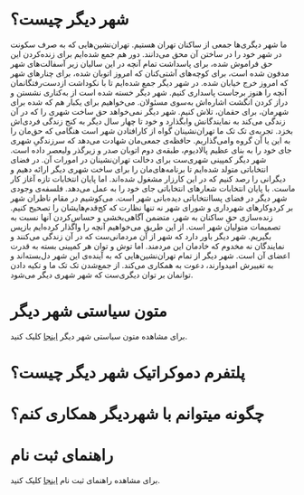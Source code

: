 <!-- TITLE: شهر دیگر -->
<!-- SUBTITLE: منابع و مستندات -->

# شهر دیگر چیست؟
ما شهر دیگری‌ها جمعی از ساکنان تهران هستیم. تهران‌نشین‌هایی که به صرف سکونت در شهر خود را در ساختن آن محق می‌دانند. دور هم جمع شده‌ایم برای زنده‌کردن این حق فراموش شده، برای پاسداشت تمام آنچه در این سالیان زیر آسفالت‌های شهر مدفون شده است، برای کوچه‌های آشتی‌کنان که امروز اتوبان شده، برای چنارهای شهر که امروز خرج خیابان شده. در شهر دیگر جمع شده‌ایم تا با نکوداشت ازدست‌رفتگانمان آنچه را هنوز برجاست پاسداری کنیم.
شهر دیگر خسته شده است از به‌کناری نشستن و دراز کردن انگشت اشاره‌اش به‌سوی مسئولان. می‌خواهیم برای یکبار هم که شده برای شهرمان، برای حقمان، تلاش کنیم. شهر دیگر نمی‌خواهد حق ساخت شهری را که در آن زندگی می‌کند به نمایندگانش وابگذارد و خود تا چهار سال دیگر به کنج زندگی فردی‌اش بخزد. تجربه‌ی تک تک ما تهران‌نشینان گواه از کارافتادن شهر است هنگامی که حق‌مان را به این یا آن گروه وامی‌گذاریم. حافظه‌ی جمعی‌مان شهادت می‌دهد که سرزندگیِ شهری جای خود را به بنای عظیم پالادیوم، طبقه‌ی دوم اتوبان صدر و زیرگذر ولیعصر داده است.
شهر دیگر کمپینی شهری‌ست برای دخالت تهران‌نشینان در امورات آن. در فضای انتخاباتی متولد شده‌ایم تا برنامه‌های‌مان را برای ساخت شهری دیگر ارائه دهیم و دیگرانی را رصد کنیم که در این کارزار مشغول شده‌اند. اما پایان انتخابات تازه آغاز کار ماست. با پایان انتخابات شعارهای انتخاباتی جای خود را به عمل می‌دهد. فلسفه‌ی وجودی شهر دیگر در فضای پساانتخاباتی دیده‌بانی‌ شهر است. می‌کوشیم در مقام ناظران شهر بر کردوکارهای شهرداری و شورای شهر نه تنها نظارت که کج‌قدم‌هایشان را تصحیح کنیم. زنده‌سازی حقِ‌ ساکنان به شهر، متضمن آگاهی‌بخشی و حساس‌‌کردن آنها نسبت به تصمیمات متولیان شهر است. از این طریق می‌خواهیم آنچه را واگذار کرده‌ایم بازپس بگیریم. شهر دیگر باور دارد که شهر از آن مردمانی‌ست که در آن زندگی می‌کنند و نمایندگان نه مخدوم که خادمان این مردمند.
اما توش و توان هر کمپینی بسته به قدرت اعضای آن است. شهر دیگر از تمام تهران‌نشین‌هایی که به آینده‌ی این شهر دل‌بسته‌اند و به تغییرش امیدوارند، دعوت به همکاری می‌کند. از جمع‌شدن تک تک‌ ما و تکیه دادن توانمان بر توان دیگری‌ست که شهر شهری دیگر می‌شود.

# متون سیاستی شهر دیگر
برای مشاهده متون سیاستی شهر دیگر [اینجا](policy-papers) کلیک کنید.
# پلتفرم دموکراتیک شهر دیگر چیست؟

# چگونه میتوانم با شهردیگر همکاری کنم؟ 
# راهنمای ثبت نام 
برای مشاهده راهنمای ثبت نام [اینجا](signup) کلیک کنید. 